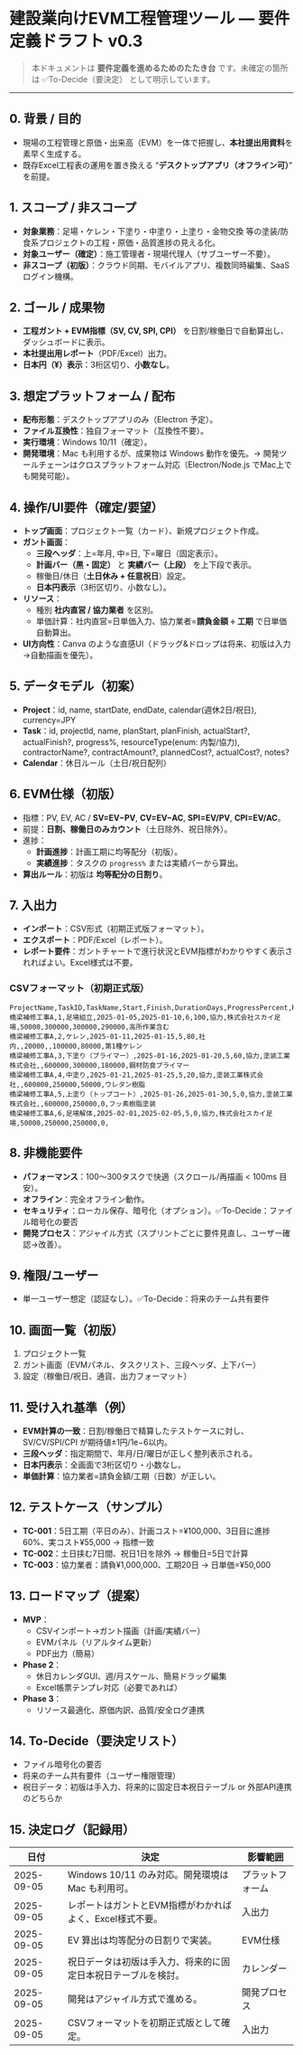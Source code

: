 # 建設業向けEVM工程管理ツール — 要件定義ドラフト v0.3

> 本ドキュメントは **要件定義を進めるためのたたき台** です。未確定の箇所は ✅To-Decide（要決定） として明示しています。

---

## 0. 背景 / 目的
- 現場の工程管理と原価・出来高（EVM）を一体で把握し、**本社提出用資料**を素早く生成する。
- 既存Excel工程表の運用を置き換える “**デスクトップアプリ（オフライン可）**” を前提。

## 1. スコープ / 非スコープ
- **対象業務**：足場・ケレン・下塗り・中塗り・上塗り・金物交換 等の塗装/防食系プロジェクトの工程・原価・品質進捗の見える化。
- **対象ユーザー（確定）**：施工管理者・現場代理人（サブユーザー不要）。
- **非スコープ（初版）**：クラウド同期、モバイルアプリ、複数同時編集、SaaSログイン機構。

## 2. ゴール / 成果物
- **工程ガント + EVM指標（SV, CV, SPI, CPI）** を日割/稼働日で自動算出し、ダッシュボードに表示。
- **本社提出用レポート**（PDF/Excel）出力。
- **日本円（¥）表示**：3桁区切り、**小数なし**。

## 3. 想定プラットフォーム / 配布
- **配布形態**：デスクトップアプリのみ（Electron 予定）。
- **ファイル互換性**：独自フォーマット（互換性不要）。
- **実行環境**：Windows 10/11（確定）。
- **開発環境**：Mac も利用するが、成果物は Windows 動作を優先。→ 開発ツールチェーンはクロスプラットフォーム対応（Electron/Node.js でMac上でも開発可能）。

## 4. 操作/UI要件（確定/要望）
- **トップ画面**：プロジェクト一覧（カード）、新規プロジェクト作成。
- **ガント画面**：
  - **三段ヘッダ**：上=年月, 中=日, 下=曜日（固定表示）。
  - **計画バー（黒・固定）** と **実績バー（上段）** を上下段で表示。
  - 稼働日/休日（**土日休み + 任意祝日**）設定。
  - **日本円表示**（3桁区切り、小数なし）。
- **リソース**：
  - 種別 **社内直営 / 協力業者** を区別。
  - 単価計算：社内直営=日単価入力、協力業者=**請負金額 ÷ 工期** で日単価自動算出。
- **UI方向性**：Canva のような直感UI（ドラッグ&ドロップは将来、初版は入力→自動描画を優先）。

## 5. データモデル（初案）
- **Project**：id, name, startDate, endDate, calendar(週休2日/祝日), currency=JPY
- **Task**：id, projectId, name, planStart, planFinish, actualStart?, actualFinish?, progress%, resourceType(enum: 内製/協力), contractorName?, contractAmount?, plannedCost?, actualCost?, notes?
- **Calendar**：休日ルール（土日/祝日配列）

## 6. EVM仕様（初版）
- 指標：PV, EV, AC / **SV=EV−PV**, **CV=EV−AC**, **SPI=EV/PV**, **CPI=EV/AC**。
- 前提：**日割、稼働日のみカウント**（土日除外、祝日除外）。
- 進捗：
  - **計画進捗**：計画工期に均等配分（初版）。
  - **実績進捗**：タスクの `progress%` または実績バーから算出。
- **算出ルール**：初版は **均等配分の日割り**。

## 7. 入出力
- **インポート**：CSV形式（初期正式版フォーマット）。
- **エクスポート**：PDF/Excel（レポート）。
- **レポート要件**：ガントチャートで進行状況とEVM指標がわかりやすく表示されればよい。Excel様式は不要。

### CSVフォーマット（初期正式版）
```csv
ProjectName,TaskID,TaskName,Start,Finish,DurationDays,ProgressPercent,ResourceType,ContractorName,UnitCost,ContractAmount,PlannedCost,ActualCost,Notes
橋梁補修工事A,1,足場組立,2025-01-05,2025-01-10,6,100,協力,株式会社スカイ足場,50000,300000,300000,290000,高所作業含む
橋梁補修工事A,2,ケレン,2025-01-11,2025-01-15,5,80,社内,,20000,,100000,80000,第1種ケレン
橋梁補修工事A,3,下塗り（プライマー）,2025-01-16,2025-01-20,5,60,協力,塗装工業株式会社,,600000,300000,180000,鋼材防食プライマー
橋梁補修工事A,4,中塗り,2025-01-21,2025-01-25,5,20,協力,塗装工業株式会社,,600000,250000,50000,ウレタン樹脂
橋梁補修工事A,5,上塗り（トップコート）,2025-01-26,2025-01-30,5,0,協力,塗装工業株式会社,,600000,250000,0,フッ素樹脂塗装
橋梁補修工事A,6,足場解体,2025-02-01,2025-02-05,5,0,協力,株式会社スカイ足場,50000,250000,250000,0,
```

## 8. 非機能要件
- **パフォーマンス**：100〜300タスクで快適（スクロール/再描画 < 100ms 目安）。
- **オフライン**：完全オフライン動作。
- **セキュリティ**：ローカル保存、暗号化（オプション）。✅To-Decide：ファイル暗号化の要否
- **開発プロセス**：アジャイル方式（スプリントごとに要件見直し、ユーザー確認→改善）。

## 9. 権限/ユーザー
- 単一ユーザー想定（認証なし）。✅To-Decide：将来のチーム共有要件

## 10. 画面一覧（初版）
1. プロジェクト一覧
2. ガント画面（EVMパネル、タスクリスト、三段ヘッダ、上下バー）
3. 設定（稼働日/祝日、通貨、出力フォーマット）

## 11. 受け入れ基準（例）
- **EVM計算の一致**：日割/稼働日で精算したテストケースに対し、SV/CV/SPI/CPI が期待値±1円/1e−6以内。
- **三段ヘッダ**：指定期間で、年月/日/曜日が正しく整列表示される。
- **日本円表示**：全画面で3桁区切り・小数なし。
- **単価計算**：協力業者=請負金額/工期（日数）が正しい。

## 12. テストケース（サンプル）
- **TC-001**：5日工期（平日のみ）、計画コスト=¥100,000、3日目に進捗60%、実コスト¥55,000 → 指標一致
- **TC-002**：土日挟む7日間、祝日1日を除外 → 稼働日=5日で計算
- **TC-003**：協力業者：請負¥1,000,000、工期20日 → 日単価=¥50,000

## 13. ロードマップ（提案）
- **MVP**：
  - CSVインポート→ガント描画（計画/実績バー）
  - EVMパネル（リアルタイム更新）
  - PDF出力（簡易）
- **Phase 2**：
  - 休日カレンダGUI、週/月スケール、簡易ドラッグ編集
  - Excel帳票テンプレ対応（必要であれば）
- **Phase 3**：
  - リソース最適化、原価内訳、品質/安全ログ連携

## 14. To-Decide（要決定リスト）
- ファイル暗号化の要否
- 将来のチーム共有要件（ユーザー権限管理）
- 祝日データ：初版は手入力、将来的に固定日本祝日テーブル or 外部API連携のどちらか

## 15. 決定ログ（記録用）
| 日付 | 決定 | 影響範囲 |
|---|---|---|
| 2025-09-05 | Windows 10/11 のみ対応。開発環境は Mac も利用可。 | プラットフォーム |
| 2025-09-05 | レポートはガントとEVM指標がわかればよく、Excel様式不要。 | 入出力 |
| 2025-09-05 | EV 算出は均等配分の日割りで実装。 | EVM仕様 |
| 2025-09-05 | 祝日データは初版は手入力、将来的に固定日本祝日テーブルを検討。 | カレンダー |
| 2025-09-05 | 開発はアジャイル方式で進める。 | 開発プロセス |
| 2025-09-05 | CSVフォーマットを初期正式版として確定。 | 入出力 |
